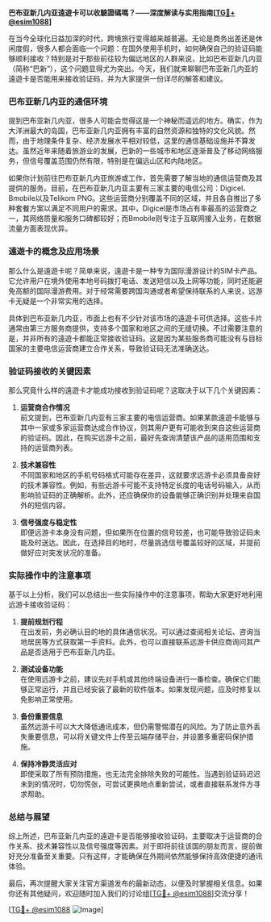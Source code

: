 **巴布亚新几内亚遠遊卡可以收驗證碼嗎？——深度解读与实用指南[[TG💪+ @esim1088](https://t.me/s/esim1088)]**

在当今全球化日益加深的时代，跨境旅行变得越来越普遍。无论是商务出差还是休闲度假，很多人都会面临一个问题：在国外使用手机时，如何确保自己的验证码能够顺利接收？特别是对于那些前往较为偏远地区的人群来说，比如巴布亚新几内亚（简称“巴新”），这个问题显得尤为突出。今天，我们就来聊聊巴布亚新几内亚的遠遊卡是否能用来接收验证码，并为大家提供一份详尽的解答和建议。

### 巴布亚新几内亚的通信环境

提到巴布亚新几内亚，很多人可能会觉得这是一个神秘而遥远的地方。确实，作为大洋洲最大的岛国，巴布亚新几内亚拥有丰富的自然资源和独特的文化风貌。然而，由于地理条件复杂、经济发展水平相对较低，这里的通信基础设施并不算发达。虽然近年来随着旅游业的发展，巴新的一些城市和地区逐渐普及了移动网络服务，但信号覆盖范围仍然有限，特别是在偏远山区和内陆地区。

如果你计划前往巴布亚新几内亚旅游或工作，首先需要了解当地的通信运营商及其提供的服务。目前，在巴布亚新几内亚主要有三家主要的电信公司：Digicel、Bmobile以及Telikom PNG。这些运营商分别覆盖不同的区域，并且各自推出了多种套餐方案以满足不同用户的需求。其中，Digicel是市场占有率最高的运营商之一，其网络质量和服务口碑都较好；而Bmobile则专注于互联网接入业务，在数据流量方面表现优异。

### 遠遊卡的概念及应用场景

那么什么是遠遊卡呢？简单来说，遠遊卡是一种专为国际漫游设计的SIM卡产品。它允许用户在境外使用本地号码拨打电话、发送短信以及上网等功能，同时还能避免高额的国际漫游费用。对于经常需要跨国沟通或者希望保持联系的人来说，远游卡无疑是一个非常实用的选择。

具体到巴布亚新几内亚，市面上也有不少针对该市场的遠遊卡可供选择。这些卡片通常由第三方服务商提供，支持多个国家和地区之间的无缝切换。不过需要注意的是，并非所有的遠遊卡都能正常接收验证码。这是因为某些服务商可能没有与目标国家的主要电信运营商建立合作关系，导致验证码无法准确送达。

### 验证码接收的关键因素

那么究竟什么样的遠遊卡才能成功接收到验证码呢？这取决于以下几个关键因素：

1. **运营商合作情况**  
   前文提到，巴布亚新几内亚有三家主要的电信运营商。如果某款遠遊卡能够与其中一家或多家运营商达成合作协议，则其用户更有可能收到来自这些运营商的验证码。因此，在购买远游卡之前，最好先查询清楚该产品的适用范围和支持的运营商列表。

2. **技术兼容性**  
   不同国家和地区的手机号码格式可能存在差异，这就要求远游卡必须具备良好的技术兼容性。例如，有些远游卡可能不支持特定长度的电话号码输入，从而影响验证码的正确解析。此外，还应确保你的设备能够正确识别并处理来自国外的短信内容。

3. **信号强度与稳定性**  
   即便远游卡本身没有问题，但如果所在位置的信号较差，也可能导致验证码未能及时送达。因此，在选择目的地时，尽量挑选信号覆盖较好的区域，并提前做好应对突发状况的准备。

### 实际操作中的注意事项

基于以上分析，我们可以总结出一些实际操作中的注意事项，帮助大家更好地利用远游卡接收验证码：

1. **提前规划行程**  
   在出发前，务必确认目的地的具体通信状况。可以通过查阅相关论坛、咨询当地居民等方式获取第一手资料。此外，也可以直接联系远游卡供应商询问其产品是否适用于巴布亚新几内亚。

2. **测试设备功能**  
   在使用远游卡之前，建议先对手机或其他终端设备进行一番检查。确保它们能够正常运行，并且已经安装了最新的软件版本。如果发现问题，应及时修复以免影响正常使用。

3. **备份重要信息**  
   虽然远游卡可以大大降低通讯成本，但仍需警惕潜在的风险。为了防止意外丢失重要信息，可以将关键文件上传至云端存储平台，并设置多重密码保护措施。

4. **保持冷静灵活应对**  
   即使采取了所有预防措施，也无法完全排除失败的可能性。当遇到验证码迟迟未到的情况时，切勿慌张，可尝试更换地点重新尝试，或者直接联系发件方寻求帮助。

### 总结与展望

综上所述，巴布亚新几内亚的遠遊卡是否能够接收验证码，主要取决于运营商的合作关系、技术兼容性以及信号强度等因素。对于即将前往该国的朋友而言，提前做好充分准备至关重要。只有这样，才能确保在外期间依然能够保持高效便捷的通讯体验。

最后，再次提醒大家关注官方渠道发布的最新动态，以便及时掌握相关信息。如果你还有其他疑问，欢迎随时加入我们的讨论组[[TG💪+ @esim1088](https://t.me/s/esim1088)]交流分享！

[[TG💪+ @esim1088](https://t.me/s/esim1088) ![Image](https://i.postimg.cc/4NQfJmqS/Snipaste-2025-05-13-00-14-12.png)]